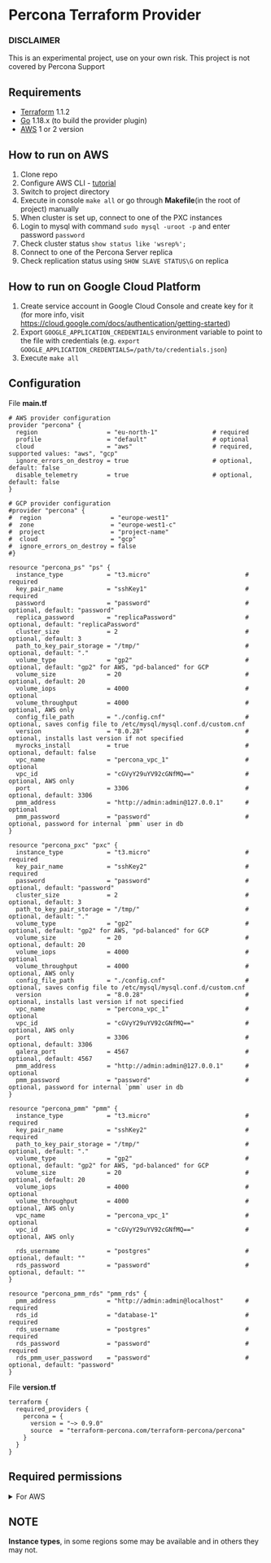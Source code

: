 Percona Terraform Provider
=========================

### DISCLAIMER
This is an experimental project, use on your own risk. This project is not covered by Percona Support

## Requirements

- [Terraform](https://www.terraform.io/downloads.html) 1.1.2
- [Go](https://golang.org/doc/install) 1.18.x (to build the provider plugin)
- [AWS](https://docs.aws.amazon.com/cli/latest/userguide/getting-started-install.html) 1 or 2 version
## How to run on AWS

1. Clone repo
2. Configure AWS CLI - [tutorial](https://docs.aws.amazon.com/cli/latest/userguide/cli-configure-quickstart.html)
3. Switch to project directory
4. Execute in console `make all` or go through **Makefile**(in the root of project) manually
5. When cluster is set up, connect to one of the PXC instances
6. Login to mysql with command `sudo mysql -uroot -p` and enter password `password`
7. Check cluster status `show status like 'wsrep%';`
8. Connect to one of the Percona Server replica
9. Check replication status using `SHOW SLAVE STATUS\G` on replica

## How to run on Google Cloud Platform
1. Create service account in Google Cloud Console and create key for it (for more info, visit https://cloud.google.com/docs/authentication/getting-started)
2. Export `GOOGLE_APPLICATION_CREDENTIALS` environment variable to point to the file with credentials (e.g. `export GOOGLE_APPLICATION_CREDENTIALS=/path/to/credentials.json`)
3. Execute `make all`

## Configuration

File **main.tf**

```
# AWS provider configuration
provider "percona" {
  region                   = "eu-north-1"               # required
  profile                  = "default"                  # optional
  cloud                    = "aws"                      # required, supported values: "aws", "gcp"
  ignore_errors_on_destroy = true                       # optional, default: false
  disable_telemetry        = true                       # optional, default: false
}

# GCP provider configuration
#provider "percona" {
#  region                   = "europe-west1"
#  zone                     = "europe-west1-c"
#  project                  = "project-name"
#  cloud                    = "gcp"
#  ignore_errors_on_destroy = false
#}

resource "percona_ps" "ps" {
  instance_type            = "t3.micro"                          # required
  key_pair_name            = "sshKey1"                           # required
  password                 = "password"                          # optional, default: "password"
  replica_password         = "replicaPassword"                   # optional, default: "replicaPassword"
  cluster_size             = 2                                   # optional, default: 3
  path_to_key_pair_storage = "/tmp/"                             # optional, default: "."
  volume_type              = "gp2"                               # optional, default: "gp2" for AWS, "pd-balanced" for GCP
  volume_size              = 20                                  # optional, default: 20
  volume_iops              = 4000                                # optional
  volume_throughput        = 4000                                # optional, AWS only
  config_file_path         = "./config.cnf"                      # optional, saves config file to /etc/mysql/mysql.conf.d/custom.cnf
  version                  = "8.0.28"                            # optional, installs last version if not specified
  myrocks_install          = true                                # optional, default: false
  vpc_name                 = "percona_vpc_1"                     # optional
  vpc_id                   = "cGVyY29uYV92cGNfMQ=="              # optional, AWS only
  port                     = 3306                                # optional, default: 3306
  pmm_address              = "http://admin:admin@127.0.0.1"      # optional
  pmm_password             = "password"                          # optional, password for internal `pmm` user in db
}

resource "percona_pxc" "pxc" {
  instance_type            = "t3.micro"                          # required
  key_pair_name            = "sshKey2"                           # required
  password                 = "password"	                         # optional, default: "password"
  cluster_size             = 2                                   # optional, default: 3
  path_to_key_pair_storage = "/tmp/"                             # optional, default: "."
  volume_type              = "gp2"                               # optional, default: "gp2" for AWS, "pd-balanced" for GCP
  volume_size              = 20                                  # optional, default: 20
  volume_iops              = 4000                                # optional
  volume_throughput        = 4000                                # optional, AWS only
  config_file_path         = "./config.cnf"                      # optional, saves config file to /etc/mysql/mysql.conf.d/custom.cnf
  version                  = "8.0.28"                            # optional, installs last version if not specified
  vpc_name                 = "percona_vpc_1"                     # optional
  vpc_id                   = "cGVyY29uYV92cGNfMQ=="              # optional, AWS only
  port                     = 3306                                # optional, default: 3306
  galera_port              = 4567                                # optional, default: 4567
  pmm_address              = "http://admin:admin@127.0.0.1"      # optional
  pmm_password             = "password"                          # optional, password for internal `pmm` user in db
}

resource "percona_pmm" "pmm" {
  instance_type            = "t3.micro"                          # required
  key_pair_name            = "sshKey2"                           # required
  path_to_key_pair_storage = "/tmp/"                             # optional, default: "."
  volume_type              = "gp2"                               # optional, default: "gp2" for AWS, "pd-balanced" for GCP
  volume_size              = 20                                  # optional, default: 20
  volume_iops              = 4000                                # optional
  volume_throughput        = 4000                                # optional, AWS only
  vpc_name                 = "percona_vpc_1"                     # optional
  vpc_id                   = "cGVyY29uYV92cGNfMQ=="              # optional, AWS only

  rds_username             = "postgres"                          # optional, default: ""
  rds_password             = "password"                          # optional, default: ""
}

resource "percona_pmm_rds" "pmm_rds" {
  pmm_address              = "http://admin:admin@localhost"      # required
  rds_id                   = "database-1"                        # required
  rds_username             = "postgres"                          # required
  rds_password             = "password"                          # required
  rds_pmm_user_password    = "password"                          # optional, default: "password"
}
```

File **version.tf**

```
terraform {
  required_providers {
    percona = {
      version = "~> 0.9.0"
      source  = "terraform-percona.com/terraform-percona/percona"
    }
  }
}
```

## Required permissions
<details>
<summary>For AWS</summary>

```
//Custom policies set
{
    "Version": "2012-10-17",
    "Statement": [
        {
            "Sid": "VisualEditor0",
            "Effect": "Allow",
            "Action": [
                "ec2:CreateDhcpOptions",
                "ec2:AuthorizeSecurityGroupIngress",
                "ec2:DeleteSubnet",
                "ec2:DescribeInstances",
                "ec2:MonitorInstances",
                "ec2:CreateKeyPair",
                "ec2:AttachInternetGateway",
                "ec2:UpdateSecurityGroupRuleDescriptionsIngress",
                "ec2:AssociateRouteTable",
                "ec2:DeleteRouteTable",
                "ec2:StartInstances",
                "ec2:RevokeSecurityGroupEgress",
                "ec2:CreateRoute",
                "ec2:CreateInternetGateway",
                "ec2:DescribeVolumes",
                "ec2:DeleteInternetGateway",
                "ec2:DescribeReservedInstances",
                "ec2:DescribeKeyPairs",
                "ec2:DescribeRouteTables",
                "ec2:DetachVolume",
                "ec2:UpdateSecurityGroupRuleDescriptionsEgress",
                "ec2:DescribeReservedInstancesOfferings",
                "ec2:CreateRouteTable",
                "ec2:RunInstances",
                "ec2:ModifySecurityGroupRules",
                "ec2:StopInstances",
                "ec2:CreateVolume",
                "ec2:RevokeSecurityGroupIngress",
                "ec2:DescribeSecurityGroupRules",
                "ec2:DeleteDhcpOptions",
                "ec2:DescribeInstanceTypes",
                "ec2:DeleteVpc",
                "ec2:AssociateAddress",
                "ec2:CreateSubnet",
                "ec2:DescribeSubnets",
                "ec2:DeleteKeyPair",
                "ec2:AttachVolume",
                "ec2:DisassociateAddress",
                "ec2:DescribeAddresses",
                "ec2:PurchaseReservedInstancesOffering",
                "ec2:DescribeInstanceAttribute",
                "ec2:CreateVpc",
                "ec2:DescribeDhcpOptions",
                "ec2:DescribeAvailabilityZones",
                "ec2:CreateSecurityGroup",
                "ec2:ModifyVpcAttribute",
                "ec2:ModifyReservedInstances",
                "ec2:DescribeInstanceStatus",
                "ec2:RebootInstances",
                "ec2:AuthorizeSecurityGroupEgress",
                "ec2:AssociateDhcpOptions",
                "ec2:TerminateInstances",
                "ec2:DescribeIamInstanceProfileAssociations",
                "ec2:DescribeTags",
                "ec2:DeleteRoute",
                "ec2:AllocateAddress",
                "ec2:DescribeSecurityGroups",
                "ec2:DescribeImages",
                "ec2:DescribeVpcs",
                "ec2:DeleteSecurityGroup",
                "ec2:CreateNetworkInterface",
                "ec2:DescribeInternetGateways",
                "ec2:DescribeVpcAttribute",
                "ec2:DeleteNetworkInterface",
                "ec2:DeleteSecurityGroup",
                "ec2:ModifyNetworkInterfaceAttribute",
            ],
            "Resource": "*"
        }
    ]
}

//AmazonEC2ContainerServiceAutoscaleRole
{
    "Version": "2012-10-17",
    "Statement": [
        {
            "Effect": "Allow",
            "Action": [
                "ecs:DescribeServices",
                "ecs:UpdateService"
            ],
            "Resource": [
                "*"
            ]
        },
        {
            "Effect": "Allow",
            "Action": [
                "cloudwatch:DescribeAlarms",
                "cloudwatch:PutMetricAlarm"
            ],
            "Resource": [
                "*"
            ]
        }
    ]
}

```

</details>

## NOTE

**Instance types**, in some regions some may be available and in others they may not.
